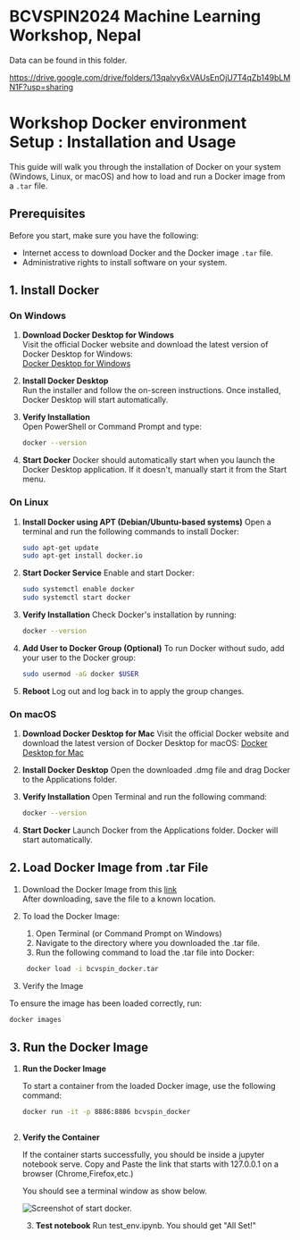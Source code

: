 # BCVSPIN2024 Machine Learning Workshop, Nepal

Data can be found in this folder.

https://drive.google.com/drive/folders/13qalvy6xVAUsEnOjU7T4qZb149bLMN1F?usp=sharing


# Workshop Docker environment Setup : Installation and Usage

This guide will walk you through the installation of Docker on your system (Windows, Linux, or macOS) and how to load and run a Docker image from a `.tar` file.

## Prerequisites

Before you start, make sure you have the following:
- Internet access to download Docker and the Docker image `.tar` file.
- Administrative rights to install software on your system.


## 1. Install Docker

### On Windows

1. **Download Docker Desktop for Windows**  
   Visit the official Docker website and download the latest version of Docker Desktop for Windows:  
   [Docker Desktop for Windows](https://www.docker.com/products/docker-desktop)

2. **Install Docker Desktop**  
   Run the installer and follow the on-screen instructions. Once installed, Docker Desktop will start automatically.

3. **Verify Installation**  
   Open PowerShell or Command Prompt and type:
   ```bash
   docker --version
4. **Start Docker**
    Docker should automatically start when you launch the Docker Desktop application. If it doesn't, manually start it from the Start menu.

### On Linux

1. **Install Docker using APT (Debian/Ubuntu-based systems)**
    Open a terminal and run the following commands to install Docker:
    ```bash
    sudo apt-get update
    sudo apt-get install docker.io

2. **Start Docker Service**
    Enable and start Docker:
   ```bash
   sudo systemctl enable docker
   sudo systemctl start docker

3. **Verify Installation**
    Check Docker's installation by running:
   ```bash
   docker --version
4. **Add User to Docker Group (Optional)**
   To run Docker without sudo, add your user to the Docker group:
     ```bash
    sudo usermod -aG docker $USER
     ```  
5. **Reboot**
   Log out and log back in to apply the group changes.

### On macOS

1.  **Download Docker Desktop for Mac**
    Visit the official Docker website and download the latest version of Docker Desktop for macOS:
[Docker Desktop for Mac](https://docs.docker.com/desktop/setup/install/mac-install/)

2.  **Install Docker Desktop**
    Open the downloaded .dmg file and drag Docker to the Applications folder.

3. **Verify Installation**
    Open Terminal and run the following command:
   ```bash
   docker --version
4. **Start Docker**
    Launch Docker from the Applications folder. Docker will start automatically.

## 2. Load Docker Image from .tar File

1. Download the Docker Image from this [link](https://cernbox.cern.ch/s/PVGpyzM0lKv5o5j)  
   After downloading, save the file to a known location.
   
2. To load the Docker Image:

   1. Open Terminal (or Command Prompt on Windows)
   2. Navigate to the directory where you downloaded the .tar file.
   3. Run the following command to load the .tar file into Docker:
   ```bash
    docker load -i bcvspin_docker.tar
3. Verify the Image
 
  To ensure the image has been loaded correctly, run:
  ```bash
  docker images
  ```

## 3. Run the Docker Image

1. **Run the Docker Image**

   To start a container from the loaded Docker image, use the following command:
   ```bash
   docker run -it -p 8886:8886 bcvspin_docker
  

2. **Verify the Container**

   If the container starts successfully, you should be inside a jupyter notebook serve. Copy and Paste the link that starts with 127.0.0.1 on a browser (Chrome,Firefox,etc.)  

   You should see a terminal window as show below.
   
   ![Screenshot of start docker.](notebookstart.png)

   3. **Test notebook**
      Run test_env.ipynb. You should get "All Set!"
